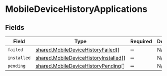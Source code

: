 # MobileDeviceHistoryApplications


## Fields

| Field                                                                                               | Type                                                                                                | Required                                                                                            | Description                                                                                         |
| --------------------------------------------------------------------------------------------------- | --------------------------------------------------------------------------------------------------- | --------------------------------------------------------------------------------------------------- | --------------------------------------------------------------------------------------------------- |
| `failed`                                                                                            | [shared.MobileDeviceHistoryFailed](../../../sdk/models/shared/mobiledevicehistoryfailed.md)[]       | :heavy_minus_sign:                                                                                  | N/A                                                                                                 |
| `installed`                                                                                         | [shared.MobileDeviceHistoryInstalled](../../../sdk/models/shared/mobiledevicehistoryinstalled.md)[] | :heavy_minus_sign:                                                                                  | N/A                                                                                                 |
| `pending`                                                                                           | [shared.MobileDeviceHistoryPending](../../../sdk/models/shared/mobiledevicehistorypending.md)[]     | :heavy_minus_sign:                                                                                  | N/A                                                                                                 |